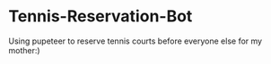 # Tennis-Reservation-Bot


Using pupeteer to reserve tennis courts before everyone else for my mother:)
